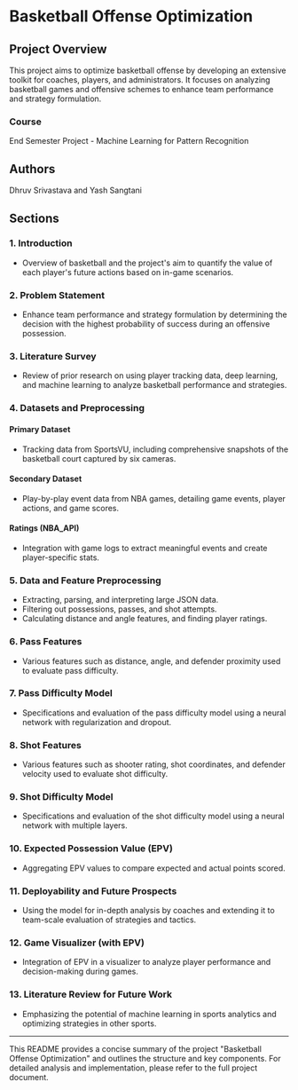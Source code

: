 # Basketball Offense Optimization

## Project Overview
This project aims to optimize basketball offense by developing an extensive toolkit for coaches, players, and administrators. It focuses on analyzing basketball games and offensive schemes to enhance team performance and strategy formulation.

### Course
End Semester Project - Machine Learning for Pattern Recognition

## Authors
Dhruv Srivastava and Yash Sangtani

## Sections

### 1. Introduction
- Overview of basketball and the project's aim to quantify the value of each player's future actions based on in-game scenarios.

### 2. Problem Statement
- Enhance team performance and strategy formulation by determining the decision with the highest probability of success during an offensive possession.

### 3. Literature Survey
- Review of prior research on using player tracking data, deep learning, and machine learning to analyze basketball performance and strategies.

### 4. Datasets and Preprocessing
#### Primary Dataset
- Tracking data from SportsVU, including comprehensive snapshots of the basketball court captured by six cameras.

#### Secondary Dataset
- Play-by-play event data from NBA games, detailing game events, player actions, and game scores.

#### Ratings (NBA_API)
- Integration with game logs to extract meaningful events and create player-specific stats.

### 5. Data and Feature Preprocessing
- Extracting, parsing, and interpreting large JSON data.
- Filtering out possessions, passes, and shot attempts.
- Calculating distance and angle features, and finding player ratings.

### 6. Pass Features
- Various features such as distance, angle, and defender proximity used to evaluate pass difficulty.

### 7. Pass Difficulty Model
- Specifications and evaluation of the pass difficulty model using a neural network with regularization and dropout.

### 8. Shot Features
- Various features such as shooter rating, shot coordinates, and defender velocity used to evaluate shot difficulty.

### 9. Shot Difficulty Model
- Specifications and evaluation of the shot difficulty model using a neural network with multiple layers.

### 10. Expected Possession Value (EPV)
- Aggregating EPV values to compare expected and actual points scored.

### 11. Deployability and Future Prospects
- Using the model for in-depth analysis by coaches and extending it to team-scale evaluation of strategies and tactics.

### 12. Game Visualizer (with EPV)
- Integration of EPV in a visualizer to analyze player performance and decision-making during games.

### 13. Literature Review for Future Work
- Emphasizing the potential of machine learning in sports analytics and optimizing strategies in other sports.

---

This README provides a concise summary of the project "Basketball Offense Optimization" and outlines the structure and key components. For detailed analysis and implementation, please refer to the full project document.
